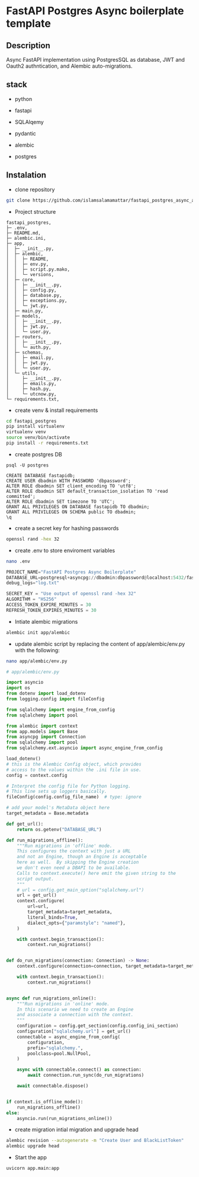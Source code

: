 # FastAPI Postgres Async boilerplate template

## Description
Async FastAPI implementation using PostgresSQL as database, JWT and Oauth2 authntication, and Alembic auto-migrations.

## stack
- python
- fastapi
- SQLAlqemy
- pydantic
- alembic

- postgres

## Instalation

- clone repository
```bash
git clone https://github.com/islamsalamamattar/fastapi_postgres_async_alembic.git
```
- Project structure
```
fastapi_postgres,
├─ .env,
├─ README.md,
├─ alembic.ini,
├─ app,
│  ├─ __init__.py,
│  ├─ alembic,
│  │  ├─ README,
│  │  ├─ env.py,
│  │  ├─ script.py.mako,
│  │  └─ versions,
│  ├─ core,
│  │  ├─ __init__.py,
│  │  ├─ config.py,
│  │  ├─ database.py,
│  │  ├─ exceptions.py,
│  │  └─ jwt.py,
│  ├─ main.py,
│  ├─ models,
│  │  ├─ __init__.py,
│  │  ├─ jwt.py,
│  │  └─ user.py,
│  ├─ routers,
│  │  ├─ __init__.py,
│  │  └─ auth.py,
│  ├─ schemas,
│  │  ├─ email.py,
│  │  ├─ jwt.py,
│  │  └─ user.py,
│  └─ utils,
│     ├─ __init__.py,
│     ├─ emails.py,
│     ├─ hash.py,
│     └─ utcnow.py,
└─ requirements.txt,

```
- create venv & install requirements
```bash
cd fastapi_postgres
pip install virtualenv
virtualenv venv
source venv/bin/activate
pip install -r requirements.txt
```

- create postgres DB
```
psql -U postgres
```
```
CREATE DATABASE fastapidb;
CREATE USER dbadmin WITH PASSWORD 'dbpassword';
ALTER ROLE dbadmin SET client_encoding TO 'utf8';
ALTER ROLE dbadmin SET default_transaction_isolation TO 'read committed';
ALTER ROLE dbadmin SET timezone TO 'UTC';
GRANT ALL PRIVILEGES ON DATABASE fastapidb TO dbadmin;
GRANT ALL PRIVILEGES ON SCHEMA public TO dbadmin;
\q
```

- create a secret key for hashing passwords
```bash
openssl rand -hex 32
```

- create .env to store enviroment variables
```bash
nano .env
```
```python
PROJECT_NAME="FastAPI Postgres Async Boilerplate"
DATABASE_URL=postgresql+asyncpg://dbadmin:dbpassword@localhost:5432/fastapidb
debug_logs="log.txt"

SECRET_KEY = "Use output of openssl rand -hex 32"
ALGORITHM = "HS256"
ACCESS_TOKEN_EXPIRE_MINUTES = 30
REFRESH_TOKEN_EXPIRES_MINUTES = 30
```

- Intiate alembic migrations
```bash
alembic init app/alembic
```

- update alembic script by replacing the content of app/alembic/env.py with the following:
```bash
nano app/alembic/env.py
```
```python
# app/alembic/env.py

import asyncio
import os
from dotenv import load_dotenv
from logging.config import fileConfig

from sqlalchemy import engine_from_config
from sqlalchemy import pool

from alembic import context
from app.models import Base
from asyncpg import Connection
from sqlalchemy import pool
from sqlalchemy.ext.asyncio import async_engine_from_config

load_dotenv()
# this is the Alembic Config object, which provides
# access to the values within the .ini file in use.
config = context.config

# Interpret the config file for Python logging.
# This line sets up loggers basically.
fileConfig(config.config_file_name)  # type: ignore

# add your model's MetaData object here
target_metadata = Base.metadata

def get_url():
    return os.getenv("DATABASE_URL")

def run_migrations_offline():
    """Run migrations in 'offline' mode.
    This configures the context with just a URL
    and not an Engine, though an Engine is acceptable
    here as well.  By skipping the Engine creation
    we don't even need a DBAPI to be available.
    Calls to context.execute() here emit the given string to the
    script output.
    """
    # url = config.get_main_option("sqlalchemy.url")
    url = get_url()
    context.configure(
        url=url,
        target_metadata=target_metadata,
        literal_binds=True,
        dialect_opts={"paramstyle": "named"},
    )

    with context.begin_transaction():
        context.run_migrations()


def do_run_migrations(connection: Connection) -> None:
    context.configure(connection=connection, target_metadata=target_metadata)

    with context.begin_transaction():
        context.run_migrations()


async def run_migrations_online():
    """Run migrations in 'online' mode.
    In this scenario we need to create an Engine
    and associate a connection with the context.
    """
    configuration = config.get_section(config.config_ini_section)
    configuration["sqlalchemy.url"] = get_url()
    connectable = async_engine_from_config(
        configuration,
        prefix="sqlalchemy.",
        poolclass=pool.NullPool,
    )

    async with connectable.connect() as connection:
        await connection.run_sync(do_run_migrations)

    await connectable.dispose()


if context.is_offline_mode():
    run_migrations_offline()
else:
    asyncio.run(run_migrations_online())
```

- create migration intial migration and upgrade head
```bash
alembic revision --autogenerate -m "Create User and BlackListToken"
alembic upgrade head
```

- Start the app
```
uvicorn app.main:app
```

